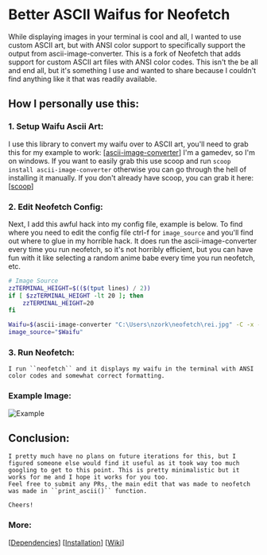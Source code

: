 # Better ASCII Waifus for Neofetch

While displaying images in your terminal is cool and all, I wanted to use custom ASCII art, but with ANSI color support to specifically support the output from ascii-image-converter. 
This is a fork of Neofetch that adds support for custom ASCII art files with ANSI color codes. 
This isn't the be all and end all, but it's something I use and wanted to share because I couldn't find anything like it that was readily available.

## How I personally use this:

### 1. Setup Waifu Ascii Art:

I use this library to convert my waifu over to ASCII art, you'll need to grab this for my example to work: \[[ascii-image-converter](https://github.com/TheZoraiz/ascii-image-converter/)\]
I'm a gamedev, so I'm on windows. If you want to easily grab this use scoop and run ``scoop install ascii-image-converter`` otherwise you can go through the hell of installing it manually.
If you don't already have scoop, you can grab it here: \[[scoop](https://scoop.sh/)\]

### 2. Edit Neofetch Config:

Next, I add this awful hack into my config file, example is below.
To find where you need to edit the config file ctrl-f for ``image_source`` and you'll find out where to glue in my horrible hack.
It does run the ascii-image-converter every time you run neofetch, so it's not horribly efficient, but you can have fun with it like selecting a random anime babe every time you run neofetch, etc.

```sh
# Image Source
zzTERMINAL_HEIGHT=$(($(tput lines) / 2))
if [ $zzTERMINAL_HEIGHT -lt 20 ]; then
    zzTERMINAL_HEIGHT=20
fi

Waifu=$(ascii-image-converter "C:\Users\nzork\neofetch\rei.jpg" -C -x -H $zzTERMINAL_HEIGHT --complex -m " .-=+#@" -b --dither)
image_source="$Waifu"
```

### 3. Run Neofetch:
    I run ``neofetch`` and it displays my waifu in the terminal with ANSI color codes and somewhat correct formatting.

### Example Image:

![Example](https://i.imgur.com/kp6dYJr.png)

## Conclusion: 

    I pretty much have no plans on future iterations for this, but I figured someone else would find it useful as it took way too much googling to get to this point. This is pretty minimalistic but it works for me and I hope it works for you too. 
    Feel free to submit any PRs, the main edit that was made to neofetch was made in ``print_ascii()`` function. 
    
    Cheers!


### More: 
\[[Dependencies](https://github.com/dylanaraps/neofetch/wiki/Dependencies)\] \[[Installation](https://github.com/dylanaraps/neofetch/wiki/Installation)\] \[[Wiki](https://github.com/dylanaraps/neofetch/wiki)\]
